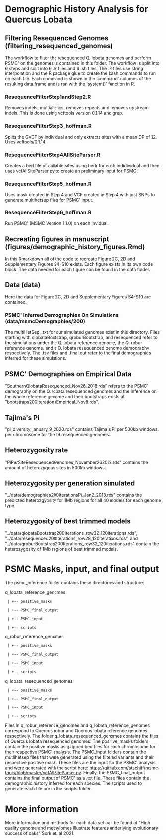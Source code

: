 # Demographic History Analysis for Quercus Lobata


## Filtering Resequenced Genomes (filtering_resequenced_genomes)

The workflow to filter the resequenced Q. lobata genomes and perform PSMC' on the genomes is contained in this folder. The workflow is split into 6 steps and split into 6 .R files and 6 .sh files. The .R files use string interpolation and the R package glue to create the bash commands to run on each file. Each command is shown in the 'command' columns of the resulting data.frame and is ran with the 'system()' function in R. 


### ResequenceFilterStep1andStep2.R 

Removes indels, multiallelics, removes repeats and removes upstream indels. This is done using vcftools version 0.1.14 and grep. 


### ResequenceFilterStep3_hoffman.R

Splits the GVCF by individual and only extracts sites with a mean DP of 12. Uses vcftools/0.1.14. 

### ResequenceFilterStep4AllSiteParser.R

Creates a bed file of callable sites using bedr for each indidividual and then uses vcfAllSiteParser.py to create an preliminary input for PSMC'.

### ResequenceFilterStep5_hoffman.R

Uses mask created in Step 4 and VCF created in Step 4 with just SNPs to generate multihetsep files for PSMC' input.

### ResequenceFilterStep6_hoffman.R

Run PSMC' (MSMC Version 1.1.0) on each invidual. 

## Recreating figures in manuscript (figures/demographic_history_figures.Rmd)

In this Rmarkdown all of the code to recreate Figure 2C, 2D and Supplementary Figures S4-S10 exists. Each figure exists in its own code block. The data needed for each figure can be found in the data folder.


## Data (data)

Here the data for Figure 2C, 2D and Supplementary Figures S4-S10 are contained.


###  PSMC' Inferred Demographies On Simulations (data/msmcDemographies/200)

The multiHetSep_.txt for our simulated genomes exist in this directory. Files starting with qlobataBootstrap, qroburBootstrap, and resequenced refer to the simulations under the Q. lobata reference genome, the Q. robur reference genome, and a Q. lobata resequenced genome demography respectively. The .tsv files and .final.out refer to the final demographies inferred for these simulations. 


## PSMC' Demographies on Empirical Data

"SouthernQlobataResequenced_Nov26_2018.rds" refers to the PSMC' demography on the Q. lobata resequenced genomes and  the inference on the whole reference genome and their bootstraps exists at "bootstraps200IterationsEmpirical_Nov8.rds".


## Tajima's Pi

"pi_diversity_january_9_2020.rds" contains Tajima's Pi per 500kb windows per chromosome for the 19 resequenced genomes. 

## Heterozygosity rate

"PiPerSiteResequencedGenomes_November262019.rds" contains the amount of heterozygous sites in 500kb windows. 

## Heterozygosity per generation simulated

"../data/demographies200IterationsPi_Jan2_2018.rds" contains the predicted heterozgyosity for 1Mb regions for all 40 models for each genome type.

## Heterozygosity of best trimmed models

"../data/qlobataBootstrap200Iterations_row32_120iterations.rds", "../data/resequenced200Iterations_row28_120iterations.rds", and "../data/qroburBootstrap200Iterations_row32_120iterations.rds" contain the heterozygosity of 1Mb regions of best trimmed models.


# PSMC Masks, input, and final output 

The psmc_inference folder contains these directories and structure:

q_lobata_reference_genomes
     
     | +-- positive_masks
     
     | +-- PSMC_final_output
     
     | +-- PSMC_input
     
     | +-- scripts

q_robur_reference_genomes
     
     | +-- positive_masks
     
     | +-- PSMC_final_output
     
     | +-- PSMC_input
     
     | +-- scripts

q_lobata_resequenced_genomes
     
     | +-- positive_masks
     
     | +-- PSMC_final_output
     
     | +-- PSMC_input
     
     | +-- scripts

Files in q_robur_reference_genomes and q_lobata_reference_genomes correspond to Quercus robur and Quercus lobata reference genomes respectively. The folder q_lobata_resequenced_genomes contains the files of Quercus lobata resequenced genomes.  The positive_masks folders contain the positive masks as gzipped bed files for each chromosome for their respective PSMC' analysis. The PSMC_input folders contain the mutlihetsep files that were generated using the filtered variants and their respective positive mask. These files are the input for the PSMC' analysis and were generated with the script here: https://github.com/stschiff/msmc-tools/blob/master/vcfAllSiteParser.py. Finally, the PSMC_final_output contains the final output of PSMC' as a .txt file. These files contain the demographic history inferred for each species. The scripts used to generate each file are in the scripts folder. 

# More information

More information and methods for each data set can be found at "High quality genome and methylomes illustrate features underlying evolutionary success of oaks" Sork et. al 2021.






